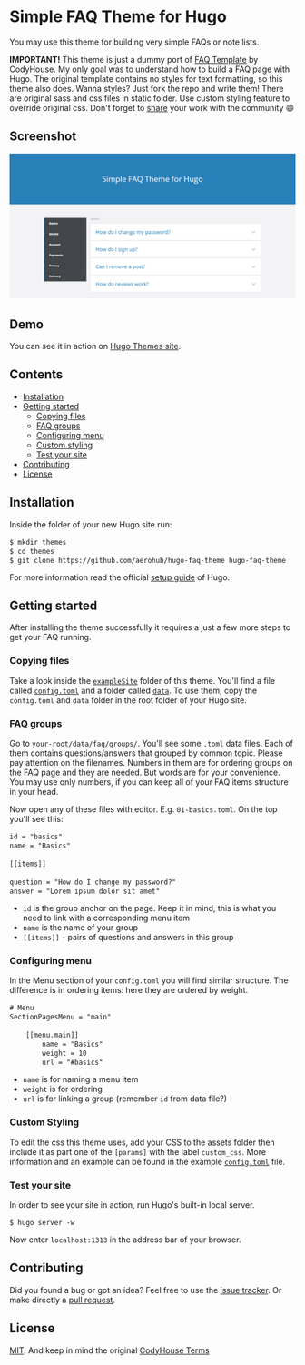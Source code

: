 # Simple FAQ Theme for Hugo

You may use this theme for building very simple FAQs or note lists.

**IMPORTANT!** This theme is just a dummy port of [FAQ Template](http://codyhouse.co/gem/css-faq-template/) by CodyHouse. My only goal was to understand how to build a FAQ page with Hugo. The original template contains no styles for text formatting, so this theme also does. Wanna styles? Just fork the repo and write them! There are original sass and css files in static folder. Use custom styling feature to override original css. Don't forget to [share](//github.com/aerohub/hugo-faq-theme/pulls) your work with the community :smile:

## Screenshot

![Me screenshot](https://raw.githubusercontent.com/aerohub/hugo-faq-theme/master/images/screenshot.png)

## Demo

You can see it in action on [Hugo Themes site](http://themes.gohugo.io/theme/hugo-faq-theme/).

## Contents

- [Installation](#installation)
- [Getting started](#getting-started)
    - [Copying files](#copying-files)
	- [FAQ groups](#faq-groups)
    - [Configuring menu](#configuring-menu)
    - [Custom styling](#custom-styling)
    - [Test your site](#test-your-site)
- [Contributing](#contributing)
- [License](#license)


## Installation

Inside the folder of your new Hugo site run:

    $ mkdir themes
    $ cd themes
    $ git clone https://github.com/aerohub/hugo-faq-theme hugo-faq-theme

For more information read the official [setup guide](//gohugo.io/overview/installing/) of Hugo.


## Getting started

After installing the theme successfully it requires a just a few more steps to get your FAQ running.

### Copying files

Take a look inside the [`exampleSite`](//github.com/aerohub/hugo-faq-theme/tree/master/exampleSite) folder of this theme. You'll find a file called [`config.toml`](//github.com/aerohub/hugo-faq-theme/blob/master/exampleSite/config.toml) and a folder called [`data`](//github.com/aerohub/hugo-faq-theme/blob/master/exampleSite/data). To use them, copy the `config.toml` and `data` folder in the root folder of your Hugo site.

### FAQ groups

Go to `your-root/data/faq/groups/`. You'll see some `.toml` data files. Each of them contains questions/answers that grouped by common topic. Please pay attention on the filenames. Numbers in them are for ordering groups on the FAQ page and they are needed. But words are for your convenience. You may use only numbers, if you can keep all of your FAQ items structure in your head.

Now open any of these files with editor. E.g. `01-basics.toml`. On the top you'll see this:

	id = "basics"
	name = "Basics"

	[[items]]

	question = "How do I change my password?"
	answer = "Lorem ipsum dolor sit amet"

- `id` is the group anchor on the page. Keep it in mind, this is what you need to link with a corresponding menu item
- `name` is the name of your group
- `[[items]]` - pairs of questions and answers in this group

### Configuring menu

In the Menu section of your `config.toml` you will find similar structure. The difference is in ordering items: here they are ordered by weight.

	# Menu
	SectionPagesMenu = "main"

		[[menu.main]]
			name = "Basics"
			weight = 10
			url = "#basics"

- `name` is for naming a menu item
- `weight` is for ordering
- `url` is for linking a group (remember `id` from data file?)

### Custom Styling

To edit the css this theme uses, add your CSS to the assets folder then include it as part one of the `[params]` with the label `custom_css`. More information and an example can be found in the example [`config.toml`](//github.com/aerohub/hugo-faq-theme/blob/master/exampleSite/config.toml) file.

### Test your site

In order to see your site in action, run Hugo's built-in local server. 

    $ hugo server -w

Now enter `localhost:1313` in the address bar of your browser.

## Contributing

Did you found a bug or got an idea? Feel free to use the [issue tracker](//github.com/aerohub/hugo-faq-theme/issues). Or make directly a [pull request](//github.com/aerohub/hugo-faq-theme/pulls).

## License

[MIT](//github.com/aerohub/hugo-faq-theme/blob/master/LICENSE.md). And keep in mind the original [CodyHouse Terms](//codyhouse.co/terms/)